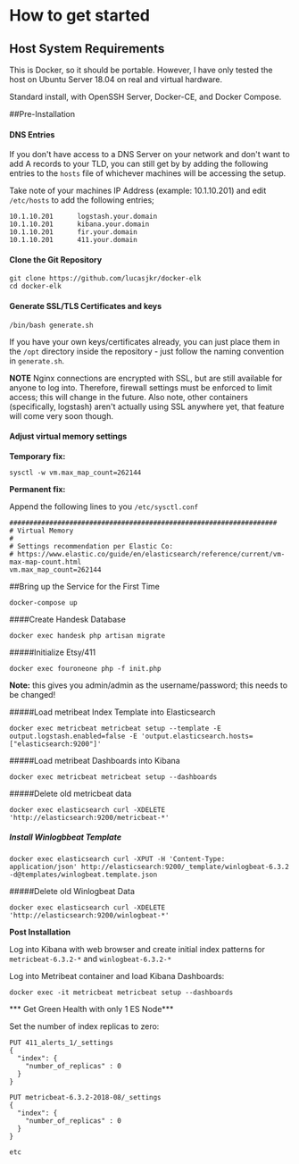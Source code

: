 # How to get started

## Host System Requirements

This is Docker, so it should be portable. However, I have only tested the host on Ubuntu Server 18.04 on real and virtual hardware. 

Standard install, with OpenSSH Server, Docker-CE, and Docker Compose.

##Pre-Installation

#### DNS Entries

If you don't have access to a DNS Server on your network and don't want to add A records to your TLD, you can still get by by adding the following entries to the `hosts` file of whichever machines will be accessing the setup.

Take note of your machines IP Address (example: 10.1.10.201) and edit `/etc/hosts` to add the following entries;

```
10.1.10.201      logstash.your.domain
10.1.10.201      kibana.your.domain
10.1.10.201      fir.your.domain
10.1.10.201      411.your.domain

```

#### Clone the Git Repository

```
git clone https://github.com/lucasjkr/docker-elk
cd docker-elk
```

#### Generate SSL/TLS Certificates and keys

```
/bin/bash generate.sh
```

If you have your own keys/certificates already, you can just place them in the `/opt` directory inside the repository - just follow the naming convention in `generate.sh`.

**NOTE** Nginx connections are encrypted with SSL, but are still available for anyone to log into. 
Therefore, firewall settings must be enforced to limit access; this will change in the future.
Also note, other containers (specifically, logstash) aren't actually using SSL anywhere yet, that feature will come very soon though.


#### Adjust virtual memory settings

**Temporary fix:**

```
sysctl -w vm.max_map_count=262144
```

**Permanent fix:**

Append the following lines to you `/etc/sysctl.conf`

```
###################################################################
# Virtual Memory
#
# Settings recommendation per Elastic Co:
# https://www.elastic.co/guide/en/elasticsearch/reference/current/vm-max-map-count.html
vm.max_map_count=262144
```


##Bring up the Service for the First Time
```
docker-compose up
```

####Create Handesk Database
```
docker exec handesk php artisan migrate
```

#####Initialize Etsy/411
```
docker exec fouroneone php -f init.php
```
**Note:** this gives you admin/admin as the username/password; this needs to be changed!

#####Load metribeat Index Template into Elasticsearch
```
docker exec metricbeat metricbeat setup --template -E output.logstash.enabled=false -E 'output.elasticsearch.hosts=["elasticsearch:9200"]'
```

#####Load metribeat Dashboards into Kibana
```
docker exec metricbeat metricbeat setup --dashboards
```

#####Delete old metricbeat data
```
docker exec elasticsearch curl -XDELETE 'http://elasticsearch:9200/metricbeat-*'
```

##### Install Winlogbbeat Template
```
docker exec elasticsearch curl -XPUT -H 'Content-Type: application/json' http://elasticsearch:9200/_template/winlogbeat-6.3.2 -d@templates/winlogbeat.template.json
```

#####Delete old Winlogbeat Data
```
docker exec elasticsearch curl -XDELETE 'http://elasticsearch:9200/winlogbeat-*'
```



**Post Installation**

Log into Kibana with web browser and create initial index patterns for `metricbeat-6.3.2-*` and
`winlogbeat-6.3.2-*`

Log into Metribeat container and load Kibana Dashboards:

```
docker exec -it metricbeat metricbeat setup --dashboards
```

*** Get Green Health with only 1 ES Node***

Set the number of index replicas to zero:
```
PUT 411_alerts_1/_settings
{
  "index": {
    "number_of_replicas" : 0
  }
}

PUT metricbeat-6.3.2-2018-08/_settings
{
  "index": {
    "number_of_replicas" : 0
  }
}

etc

```